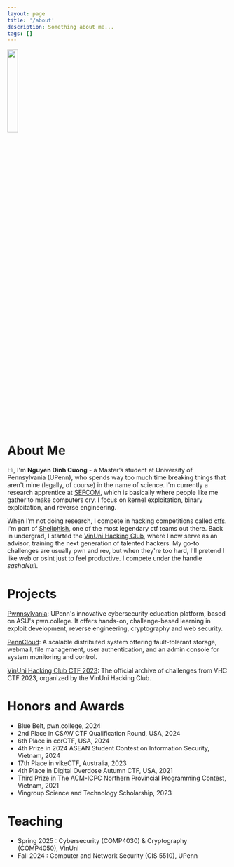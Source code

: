 ```yaml
---
layout: page
title: '/about'
description: Something about me...
tags: [] 
---
```


<img src="{{site.baseurl}}/assets/images/avatar.png" width="22%"/>

# About Me

Hi, I'm **Nguyen Dinh Cuong** - a Master’s student at University of Pennsylvania (UPenn), who spends way too much time breaking things that aren't mine (legally, of course) in the name of science. I'm currently a research apprentice at [SEFCOM](https://sefcom.asu.edu/), which is basically where people like me gather to make computers cry. I focus on kernel exploitation, binary exploitation, and reverse engineering.

When I’m not doing research, I compete in hacking competitions called [ctfs](https://ctftime.org/about/). I'm part of [Shellphish](https://shellphish.net/), one of the most legendary ctf teams out there. Back in undergrad, I started the [VinUni Hacking Club](https://github.com/V1nUn1H4ck1ngClub), where I now serve as an advisor, training the next generation of talented hackers. My go-to challenges are usually pwn and rev, but when they're too hard, I'll pretend I like web or osint just to feel productive. I compete under the handle *sashaNull*.

# Projects

[Pwnnsylvania](https://github.com/sashaNull/dojo): UPenn's innovative cybersecurity education platform, based on ASU's pwn.college. It offers hands-on, challenge-based learning in exploit development, reverse engineering, cryptography and web security.

[PennCloud](https://github.com/sashaNull/PennCloud): A scalable distributed system offering fault-tolerant storage, webmail, file management, user authentication, and an admin console for system monitoring and control.

[VinUni Hacking Club CTF 2023](https://github.com/V1nUn1H4ck1ngClub/VHC_CTF_2023): The official archive of challenges from VHC CTF 2023, organized by the VinUni Hacking Club. 

# Honors and Awards

- Blue Belt, pwn.college, 2024
- 2nd Place in CSAW CTF Qualification Round, USA, 2024
- 6th Place in corCTF, USA, 2024
- 4th Prize in 2024 ASEAN Student Contest on Information Security, Vietnam, 2024
- 17th Place in vikeCTF, Australia, 2023	
- 4th Place in Digital Overdose Autumn CTF, USA, 2021
- Third Prize in The ACM-ICPC Northern Provincial Programming Contest, Vietnam, 2021
- Vingroup Science and Technology Scholarship, 2023

# Teaching

- Spring 2025 : Cybersecurity (COMP4030) & Cryptography (COMP4050), VinUni
- Fall 2024 : Computer and Network Security (CIS 5510), UPenn